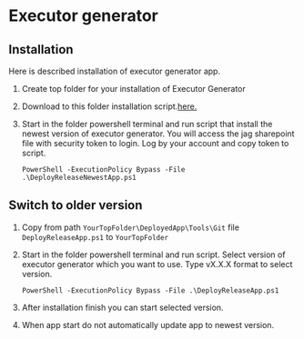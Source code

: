 # Executor generator
## Installation
Here is described installation of executor generator app.

1.  Create top folder for your installation of Executor Generator
1.  Download to this folder installation script.[here.](installation/DeployReleaseNewestApp.ps1)
1.  Start in the folder powershell terminal and run script that install the newest version of executor generator. You will access the jag sharepoint file with security token to login. Log by your account and copy token to script.  

        PowerShell -ExecutionPolicy Bypass -File .\DeployReleaseNewestApp.ps1 

## Switch to older version

1.  Copy from path ```YourTopFolder\DeployedApp\Tools\Git``` file ```DeployReleaseApp.ps1``` to ```YourTopFolder```
1.  Start in the folder powershell terminal and run script. Select version of executor generator which you want to use. Type vX.X.X format to select version.  

        PowerShell -ExecutionPolicy Bypass -File .\DeployReleaseApp.ps1 

2.  After installation finish you can start selected version. 
2.  When app start do not automatically update app to newest version. 